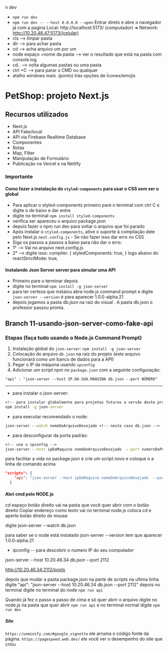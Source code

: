 n dev

- `npm run dev`
- `npm run dev -- --host 0.0.0.0 --open` Entrar direto e abre o navegador já com a pagina
  Local: http://localhost:5173/ (computador) ➜ Network: http://10.20.46.47:5173/(celular)
- cls --> limpar pasta
- dir --> para achar pasta
- cd --> acha arquivo um por um
- node espaço +nome da pasta --> ver o resultado que está na pasta com console.log
- cd.. --> volta algumas pastas ou uma pasta
- ctrl +C --> para parar o CMD ou qualquer
- atalho windows mais .(ponto) trás opções de Ícones/emojis

# PetShop: projeto Next.js

## Recursos utilizados

- Next.js
- API Fake/local
- API via Firebase Realtime Database
- Componentes
- Rotas
- Map, Filter
- Manipulação de Formulário
- Publicação na Vercel e na Netlify

### Importante

#### Como fazer a instalação do `styled-components` para usar o CSS sem ser o global

- Para aplicar o styled-components primeiro pare o terminal com ctrl C e digite o de baixo e dar entre
- digite no terminal `npm install styled-components`
- verifica ser apareceu o arquivo package.json
- depois fazer o npm run dev para voltar o arquivo que foi parado
- Após instalar o `styled-components`, ative o suporte à compilação dele pelo Next.js `next.config.js` - Se não fazer isso dar erro no CSS
- Siga os passos a passos a baixo para não dar o erro:
- 1° --> Vai no arquivo next.config.js
- 2° --> digite isso:
  compiler: {
  styledComponents: true,
  } logo abaixo do reactStrictMode: true,

#### Instalando Json Server server para simular uma API

- Primeiro pare o terminar depois
- digite no terminal `npm install -g json-server`
- para ter certeza que instalou abra node.js command prompt e digite `json-server --version` é para aparecer 1.0.0-alpha.21
- depois jogamos a pasta db.json na raiz do visual . A pasta db.json o professor passou pronta.

## Branch 11-usando-json-server-como-fake-api

### Etapas (faça tudo usando o Node.js Command Prompt)

1. Instalação global do `json-server`: `npm install -g json-server`
2. Colocação do arquivo `db.json` na raíz do projeto (este arquivo funcionará como um banco de dados para a API)
3. Pegar o IP da máquina usando `ipconfig`
4. Adicionar um script npm no `package.json` com a seguinte configuração:

`"api" : "json-server --host IP.DA.SUA.MAQUINA db.json --port NÚMERO"`

---

- para instalar o json-server:

```cmd
<!-- para instalar globalmente para projetos futuros a versão deste projeto 1.0.0 alpha.21 -->
npm install -g json-server
```

- para executar recomendado o node:

```cmd
json-server --watch nomeDoArquivoDesejado <!-- neste caso db.json -->
```

- para desconfigurar da porta padrão:

```cmd
<!-- use o ipconfig -->
json-server --host ipDaMaquina nomeDoArquivoDesejado  --port numeroDaPorta
```

para facilitar a vida no package.json e crie um script novo e coloque o a linha de comando acima

```json
"scripts": {
    "api": "json-server --host ipDaMaquina nomeDoArquivoDesejado  --port numeroDaPorta"
  }
```

#### Abri cmd pelo NODE.js

cd espaço botão direito vai na pasta que você quer abrir com o botão direito Copiar endereço como texto
vai no terminal node.js
coloca cd e aperte botão direito do mouse

digite json-server --watch db.json

para saber se o node está instalado json-server --version tem que aparecer 1.0.0-alpha.21

- ipconfig -- para descobrir o numero IP do seu computador

json-server --host 10.20.46.34 db.json --port 2112

http://10.20.46.34:2112/posts

depois que mudar a pasta package.json na parte de scripts na ultima linha digite "api": "json-server --host 10.20.46.34 db.json --port 2112" depois no terminal digite no terminal do node `npm run api`

Quando já fez o passo a passo de cima e só quer abrir o arquivo digite no node.js na pasta que quer abrir `npm run api` e no terminal normal digite `npm run dev`

##### Site

`https://unminify.com/#google_vignette` ele arruma o código fonte da página.
`https://pagespeed.web.dev/` ele você ver o desempenho do site que criou
